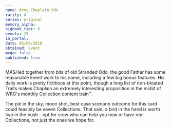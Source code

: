 ```yaml
---
name: Army Chaplain Odo
rarity: 4
series: original
memory_alpha:
bigbook_tier: 6
events: 19
in_portal:
date: 05/09/2018
obtained: Event
mega: false
published: true
---
```


M*A*S*H*ed together from bits of old Stranded Odo, the good Father has some reasonable Event work to his name, including a few big bonus features. His daily work is pretty fictitious at this point, though a long list of non-bloated Traits makes Chaplain an extremely interesting proposition in the midst of WRG's monthly Collection content train™. 

The pie in the sky, moon shot, best case scenario outcome for this card could feasibly be seven Collections. That said, a bird in the hand is worth two in the bush - opt for crew who can help you now or have real Collections, not just the ones we hope for.
